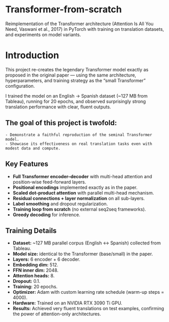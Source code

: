 # Transformer-from-scratch
Reimplementation of the Transformer architecture (Attention Is All You Need, Vaswani et al., 2017) in PyTorch with training on translation datasets, and experiments on model variants.

# Introduction
This project re-creates the legendary Transformer model exactly as proposed in the original paper — using the same architecture, hyperparameters, and training strategy as the “small Transformer” configuration.

I trained the model on an English → Spanish dataset (~127 MB from Tableau), running for 20 epochs, and observed surprisingly strong translation performance with clear, fluent outputs.

## The goal of this project is twofold:

    - Demonstrate a faithful reproduction of the seminal Transformer model.
    - Showcase its effectiveness on real translation tasks even with modest data and compute.

## Key Features

- **Full Transformer encoder–decoder** with multi-head attention and position-wise feed-forward layers.
- **Positional encodings** implemented exactly as in the paper.
- **Scaled dot-product attention** with parallel multi-head mechanism.
- **Residual connections + layer normalization** on all sub-layers.
- **Label smoothing** and dropout regularization.
- **Training loop from scratch** (no external seq2seq frameworks).
- **Greedy decoding** for inference.

## Training Details

- **Dataset:** ~127 MB parallel corpus (English ↔ Spanish) collected from Tableau.
- **Model size:** identical to the Transformer (base/small) in the paper.
- **Layers:** 6 encoder + 6 decoder.
- **Embedding dim:** 512.
- **FFN inner dim:** 2048.
- **Attention heads:** 8.
- **Dropout:** 0.1.
- **Training:** 20 epochs.
- **Optimizer:** Adam with custom learning rate schedule (warm-up steps = 4000).
- **Hardware:** Trained on an NVIDIA RTX 3090 Ti GPU.
- **Results:** Achieved very fluent translations on test examples, confirming the power of attention-only architectures.
